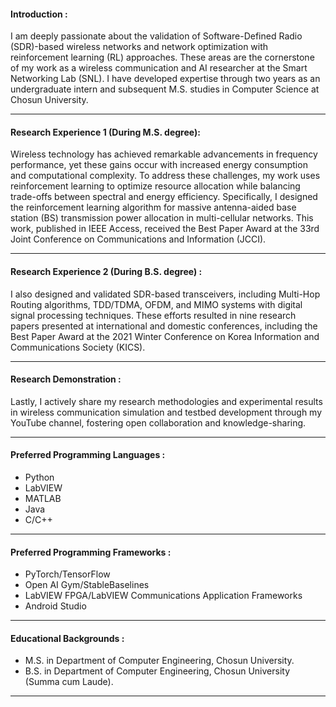 #### Introduction :
I am deeply passionate about the validation of Software-Defined Radio (SDR)-based wireless networks and network optimization with reinforcement learning (RL) approaches. These areas are the cornerstone of my work as a wireless communication and AI researcher at the Smart Networking Lab (SNL). I have developed expertise through two years as an undergraduate intern and subsequent M.S. studies in Computer Science at Chosun University.
___

#### Research Experience 1 (During M.S. degree):
Wireless technology has achieved remarkable advancements in frequency performance, yet these gains occur with increased energy consumption and computational complexity. To address these challenges, my work uses reinforcement learning to optimize resource allocation while balancing trade-offs between spectral and energy efficiency. Specifically, I designed the reinforcement learning algorithm for massive antenna-aided base station (BS) transmission power allocation in multi-cellular networks. This work, published in IEEE Access, received the Best Paper Award at the 33rd Joint Conference on Communications and Information (JCCI).
___

#### Research Experience 2 (During B.S. degree) : 
I also designed and validated SDR-based transceivers, including Multi-Hop Routing algorithms, TDD/TDMA, OFDM, and MIMO systems with digital signal processing techniques. These efforts resulted in nine research papers presented at international and domestic conferences, including the Best Paper Award at the 2021 Winter Conference on Korea Information and Communications Society (KICS).
___

#### Research Demonstration : 
Lastly, I actively share my research methodologies and experimental results in wireless communication simulation and testbed development through my YouTube channel, fostering open collaboration and knowledge-sharing.
___

#### Preferred Programming Languages : 
* Python
* LabVIEW
* MATLAB
* Java
* C/C++
___

#### Preferred Programming Frameworks :
* PyTorch/TensorFlow
* Open AI Gym/StableBaselines
* LabVIEW FPGA/LabVIEW Communications Application Frameworks
* Android Studio
___

#### Educational Backgrounds :
* M.S. in Department of Computer Engineering, Chosun University.
* B.S. in Department of Computer Engineering, Chosun University (Summa cum Laude).
___
